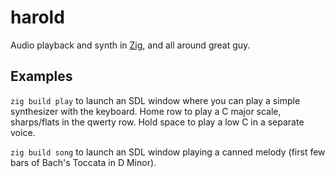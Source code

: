 # harold
Audio playback and synth in [Zig](https://www.ziglang.org/), and all around great guy.

## Examples
`zig build play` to launch an SDL window where you can play a simple synthesizer with the keyboard. Home row to play a C major scale, sharps/flats in the qwerty row. Hold space to play a low C in a separate voice.

`zig build song` to launch an SDL window playing a canned melody (first few bars of Bach's Toccata in D Minor).
